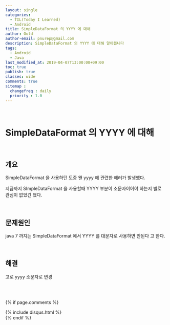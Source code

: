 ```yaml
---
layout: single
categories:
  - TIL(Today I Learned)
  - Android
title: SimpleDataFormat 의 YYYY 에 대해
author: Gold
author-email: pnurep@gmail.com
description: SimpleDataFormat 의 YYYY 에 대해 알아봅니다
tags:
  - Android
  - Java
last_modified_at: 2019-04-07T13:00:00+09:00
toc: true
publish: true
classes: wide
comments: true
sitemap :
  changefreq : daily
  priority : 1.0
---
```


<br>

# SimpleDataFormat 의 YYYY 에 대해

<br>

## 개요

SimpleDataFormat 을 사용하던 도중 왠 yyyy 에 관련한 에러가 발생했다. 

지금까지 SImpleDataFormat 을 사용할때 YYYY 부분이 소문자이어야 하는지 별로 관심이 없었긴 했다.

<br>

## 문제원인

java 7 까지는 SimpleDataFormat 에서 YYYY 를 대문자로 사용하면 안된다 고 한다.

<br>

## 해결

고로 yyyy 소문자로 변경



<br><br>


{% if page.comments %}
<div id="post-disqus" class="container">
{% include disqus.html %}
</div>
{% endif %}


























